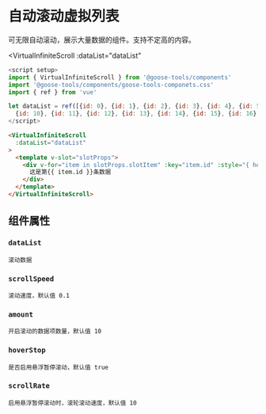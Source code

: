 # 自动滚动虚拟列表

可无限自动滚动，展示大量数据的组件。支持不定高的内容。

<script setup>
import { VirtualInfiniteScroll } from '@goose-tools/components'
import '@goose-tools/components/goose-tools-componets.css'
import { ref } from 'vue'

let dataList = ref([{id: 0}, {id: 1}, {id: 2}, {id: 3}, {id: 4}, {id: 5}, {id: 6}, {id: 7}, {id: 8}, {id: 9},
  {id: 10}, {id: 11}, {id: 12}, {id: 13}, {id: 14}, {id: 15}, {id: 16}, {id: 17}, {id: 18}, {id: 19}])
</script>

<VirtualInfiniteScroll
  :dataList="dataList"
>
  <template v-slot="slotProps">
    <div v-for="item in slotProps.slotItem" :key="item.id" :style="{ height: 20 + item.id + 'px' }">
      这是第{{ item.id }}条数据
    </div>
  </template>
</VirtualInfiniteScroll>

``` js
<script setup>
import { VirtualInfiniteScroll } from '@goose-tools/components'
import '@goose-tools/components/goose-tools-componets.css'
import { ref } from 'vue'

let dataList = ref([{id: 0}, {id: 1}, {id: 2}, {id: 3}, {id: 4}, {id: 5}, {id: 6}, {id: 7}, {id: 8}, {id: 9},
  {id: 10}, {id: 11}, {id: 12}, {id: 13}, {id: 14}, {id: 15}, {id: 16}, {id: 17}, {id: 18}, {id: 19}])
</script>
```
```html
<VirtualInfiniteScroll
  :dataList="dataList"
>
  <template v-slot="slotProps">
    <div v-for="item in slotProps.slotItem" :key="item.id" :style="{ height: 20 + item.id + 'px' }">
      这是第{{ item.id }}条数据
    </div>
  </template>
</VirtualInfiniteScroll>
```

## 组件属性
### `dataList`
    滚动数据
### `scrollSpeed`
    滚动速度，默认值 0.1
### `amount`
    开启滚动的数据项数量，默认值 10
### `hoverStop`
    是否启用悬浮暂停滚动，默认值 true
### `scrollRate`
    启用悬浮暂停滚动时，滚轮滚动速度，默认值 10
